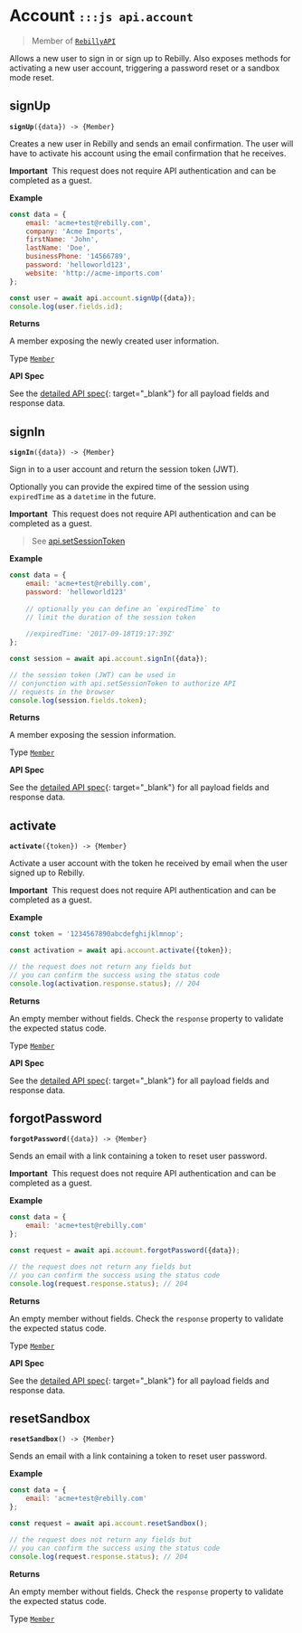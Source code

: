 # Account <small>`:::js api.account`</small>

> Member of [`RebillyAPI`][1]

Allows a new user to sign in or sign up to Rebilly. Also exposes methods for activating a new user account, triggering a password reset or a sandbox mode reset.



## signUp
<div class="method"><code><strong>signUp</strong>({<span class="prop">data</span>}) -> <span class="return">{Member}</span></code></div>

Creates a new user in Rebilly and sends an email confirmation. The user will have to activate his account using the email confirmation that he receives.

<div class="warning-block"><strong>Important</strong>&nbsp;&nbsp;This request does not require API authentication and can be completed as a guest.</div>


**Example**

```js
const data = {
    email: 'acme+test@rebilly.com',
    company: 'Acme Imports',
    firstName: 'John',
    lastName: 'Doe',
    businessPhone: '14566789',
    password: 'helloworld123',
    website: 'http://acme-imports.com'
};

const user = await api.account.signUp({data});
console.log(user.fields.id);
```

**Returns**

A member exposing the newly created user information.

Type [`Member`][2]


**API Spec**

See the [detailed API spec][3]{: target="_blank"} for all payload fields and response data.

## signIn
<div class="method"><code><strong>signIn</strong>({<span class="prop">data</span>}) -> <span class="return">{Member}</span></code></div>

Sign in to a user account and return the session token (JWT). 

Optionally you can provide the expired time of the session using `expiredTime` as a `datetime` in the future.

<div class="warning-block"><strong>Important</strong>&nbsp;&nbsp;This request does not require API authentication and can be completed as a guest.</div>

> See [api.setSessionToken][4]

**Example**

```js
const data = {
    email: 'acme+test@rebilly.com',
    password: 'helloworld123'
    
    // optionally you can define an `expiredTime` to 
    // limit the duration of the session token
    
    //expiredTime: '2017-09-18T19:17:39Z'
};

const session = await api.account.signIn({data});

// the session token (JWT) can be used in
// conjunction with api.setSessionToken to authorize API
// requests in the browser 
console.log(session.fields.token);
```

**Returns**

A member exposing the session information.

Type [`Member`][2]


**API Spec**

See the [detailed API spec][5]{: target="_blank"} for all payload fields and response data.

## activate
<div class="method"><code><strong>activate</strong>({<span class="prop">token</span>}) -> <span class="return">{Member}</span></code></div>

Activate a user account with the token he received by email when the user signed up to Rebilly. 

<div class="warning-block"><strong>Important</strong>&nbsp;&nbsp;This request does not require API authentication and can be completed as a guest.</div>

**Example**

```js
const token = '1234567890abcdefghijklmnop';

const activation = await api.account.activate({token});

// the request does not return any fields but
// you can confirm the success using the status code
console.log(activation.response.status); // 204
```

**Returns**

An empty member without fields. Check the `response` property to validate the expected status code.

Type [`Member`][2]


**API Spec**

See the [detailed API spec][6]{: target="_blank"} for all payload fields and response data.

## forgotPassword
<div class="method"><code><strong>forgotPassword</strong>({<span class="prop">data</span>}) -> <span class="return">{Member}</span></code></div>

Sends an email with a link containing a token to reset user password.

<div class="warning-block"><strong>Important</strong>&nbsp;&nbsp;This request does not require API authentication and can be completed as a guest.</div>

**Example**

```js
const data = {
    email: 'acme+test@rebilly.com'
};

const request = await api.account.forgotPassword({data});

// the request does not return any fields but
// you can confirm the success using the status code
console.log(request.response.status); // 204
```

**Returns**

An empty member without fields. Check the `response` property to validate the expected status code.

Type [`Member`][2]


**API Spec**

See the [detailed API spec][7]{: target="_blank"} for all payload fields and response data.

## resetSandbox
<div class="method"><code><strong>resetSandbox</strong>() -> <span class="return">{Member}</span></code></div>

Sends an email with a link containing a token to reset user password.

**Example**

```js
const data = {
    email: 'acme+test@rebilly.com'
};

const request = await api.account.resetSandbox();

// the request does not return any fields but
// you can confirm the success using the status code
console.log(request.response.status); // 204
```

**Returns**

An empty member without fields. Check the `response` property to validate the expected status code.

Type [`Member`][2]


[1]: ../rebilly-api
[2]: ../types/member
[3]: https://rebilly.github.io/RebillyAPI/#tag/Users%2Fpaths%2F~1signup%2Fpost
[4]: ../rebilly-api/#setsessiontoken
[5]: https://rebilly.github.io/RebillyAPI/#tag/Sessions%2Fpaths%2F~1signin%2Fpost
[6]: https://rebilly.github.io/RebillyAPI/#tag/Users%2Fpaths%2F~1activation~1%7Btoken%7D%2Fpost
[7]: https://rebilly.github.io/RebillyAPI/#tag/Users%2Fpaths%2F~1forgot-password%2Fpost
